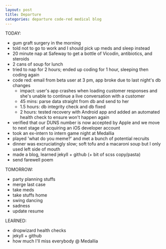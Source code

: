 ```yaml
---
layout: post
title: Departure
categories: departure code-red medical blog
---
```


TODAY:
* gum graft surgery in the morning
* told not to go to work and I should pick up meds and sleep instead
* 20 minute nap at Safeway to get a bottle of Vicodin, antibiotics, and steroids
* 2 cans of soup for lunch
* tried to nap for 2 hours; ended up coding for 1 hour, sleeping then coding again
* code red: email from beta user at 3 pm, app broke due to last night's db changes
  * impact: user's app crashes when loading customer responses and she's unable to continue a live conversation with a customer
  * 45 mins: parse data straight from db and send to her
  * 1.5 hours: db integrity check and db fixed
  * 2 hours: tested recovery with Android app and added an automated health check to ensure won't happen again
* verified that our DUNS number is now accepted by Apple and we move to next stage of acquiring an iOS developer account
* took an ex-intern to intern game night at Medallia
* played 'what do you meme?' and met a bunch of potential recruits
* dinner was excruciatingly slow; soft tofu and a macaroni soup but I only used left side of mouth
* made a blog, learned jekyll + github (+ bit of scss copy/pasta)
* send farewell poem

TOMORROW:
* party planning stuffs
* merge last case
* take meds
* take stuffs home
* swing dancing
* sadness
* update resume

LEARNED:
* dropwizard health checks
* jekyll + github
* how much I'll miss everybody @ Medallia
